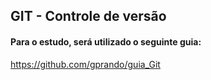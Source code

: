 ## GIT - Controle de versão

#### Para o estudo, será utilizado o seguinte guia:
https://github.com/gprando/guia_Git 